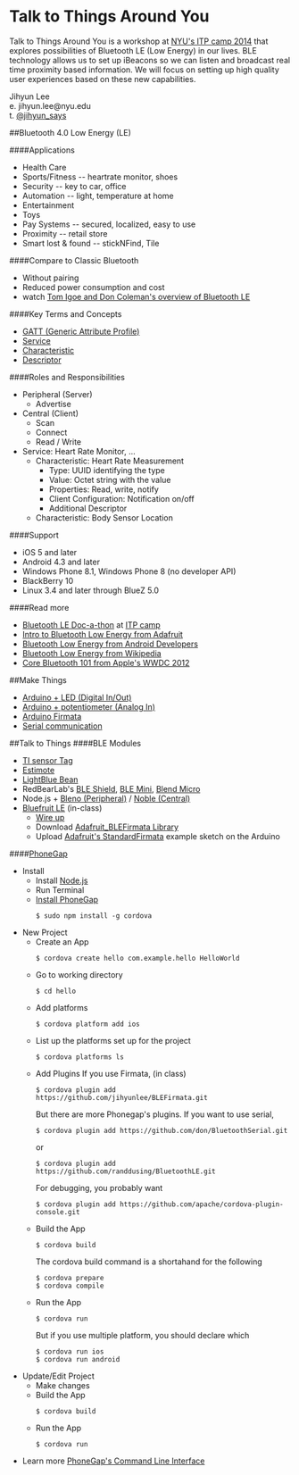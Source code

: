 Talk to Things Around You
=========================

<p>Talk to Things Around You is a workshop at <a href="http://itp.nyu.edu/camp2014/" target="_blank">NYU's ITP camp 2014</a> that explores possibilities of Bluetooth LE (Low Energy) in our lives. BLE technology allows us to set up iBeacons so we can listen and broadcast real time proximity based information. We will focus on setting up high quality user experiences based on these new capabilities.</p>
<p>Jihyun Lee<br/>
e. jihyun.lee@nyu.edu<br/>
t. <a href="http://twitter.com/jihyun_says" target="_blank">@jihyun_says</a><br/></p>


##Bluetooth 4.0 Low Energy (LE)

####Applications
  - Health Care
  - Sports/Fitness -- heartrate monitor, shoes
  - Security -- key to car, office
  - Automation -- light, temperature at home
  - Entertainment
  - Toys
  - Pay Systems -- secured, localized, easy to use
  - Proximity --  retail store
  - Smart lost & found -- stickNFind, Tile

####Compare to Classic Bluetooth
  - Without pairing
  - Reduced power consumption and cost
  - watch <a href="http://vimeo.com/97924680" target="_blank">Tom Igoe and Don Coleman's overview of Bluetooth LE</a>

####Key Terms and Concepts
  - <a href="https://developer.bluetooth.org/TechnologyOverview/Pages/GATT.aspx" target="_blank">GATT (Generic Attribute Profile)</a>
  - <a href="https://developer.bluetooth.org/gatt/services/Pages/ServicesHome.aspx" target="_blank">Service</a>
  - <a href="https://developer.bluetooth.org/gatt/characteristics/Pages/CharacteristicsHome.aspx" target="_blank">Characteristic</a>
  - <a href="https://developer.bluetooth.org/gatt/descriptors/Pages/DescriptorsHomePage.aspx" target="_blank">Descriptor</a>

####Roles and Responsibilities
  - Peripheral (Server)
    - Advertise
  - Central (Client)
    - Scan
    - Connect
    - Read / Write
  - Service: Heart Rate Monitor, ...
    - Characteristic: Heart Rate Measurement
      - Type: UUID identifying the type
      - Value: Octet string with the value
      - Properties: Read, write, notify
      - Client Configuration: Notification on/off
      - Additional Descriptor
    - Characteristic: Body Sensor Location

####Support
  - iOS 5 and later
  - Android 4.3 and later
  - Windows Phone 8.1, Windows Phone 8 (no developer API)
  - BlackBerry 10
  - Linux 3.4 and later through BlueZ 5.0

####Read more
  - <a href="http://makezine.com/2014/06/16/the-bluetooth-le-doc-a-thon-at-itp-camp/" target="_blank">Bluetooth LE Doc-a-thon</a> at <a href="http://itp.nyu.edu/camp2014/" target="_blank">ITP camp</a>
  - <a href="https://learn.adafruit.com/introduction-to-bluetooth-low-energy" target="_blank">Intro to Bluetooth Low Energy from Adafruit</a>
  - <a href="http://developer.android.com/guide/topics/connectivity/bluetooth-le.html" target="_blank">Bluetooth Low Energy from Android Developers</a>
  - <a href="http://en.wikipedia.org/wiki/Bluetooth_low_energy" target="_blank">Bluetooth Low Energy from Wikipedia</a>
  - <a href="https://developer.apple.com/videos/wwdc/2012/" target="_blank">Core Bluetooth 101 from Apple's WWDC 2012</a>


##Make Things
- <a href="https://itp.nyu.edu/physcomp/Labs/DigitalInOut" target="_blank">Arduino + LED (Digital In/Out)</a>
- <a href="https://itp.nyu.edu/physcomp/Labs/AnalogIn" target="_blank">Arduino + potentiometer (Analog In)</a>
- <a href="http://arduino.cc/en/reference/firmata" target="_blank">Arduino Firmata</a>
- <a href="" target="_blank">Serial communication</a>


##Talk to Things
####BLE Modules
  - <a href="http://www.ti.com/ww/en/wireless_connectivity/sensortag/index.shtml?INTC=SensorTag&HQS=sensortag" target="_blank">TI sensor Tag</a>
  - <a href="http://estimote.com/" target="_blank">Estimote</a>
  - <a href="http://punchthrough.com/bean/" target="_blank">LightBlue Bean</a>
  - RedBearLab's <a href="http://redbearlab.com/bleshield/" target="_blank">BLE Shield</a>, <a href="http://redbearlab.com/blemini/" target="_blank">BLE Mini</a>, <a href="http://redbearlab.com/blendmicro/" target="_blank">Blend Micro</a>
  - Node.js + <a href="https://github.com/sandeepmistry/bleno" target="_blank">Bleno (Peripheral)</a> / <a href="https://github.com/sandeepmistry/noble" target="_blank">Noble (Central)</a>
  - <a href="https://www.adafruit.com/products/1697" target="_blank">Bluefruit LE</a> (in-class)
    - <a href="https://learn.adafruit.com/getting-started-with-the-nrf8001-bluefruit-le-breakout/hooking-everything-up" target="_blank">Wire up</a>
    - Download <a href="https://github.com/adafruit/Adafruit_BLEFirmata" target="_blank">Adafruit_BLEFirmata Library</a>
    - Upload <a href="https://github.com/adafruit/Adafruit_BLEFirmata" target="_blank">Adafruit's StandardFirmata</a> example sketch on the Arduino

####<a href="http://phonegap.com/" target="_blank">PhoneGap</a>
  - Install
    - Install <a href="http://nodejs.org/" target="_blank">Node.js</a>
    - Run Terminal
    - <a href="http://phonegap.com/install/" target="_blank">Install PhoneGap</a>
      <pre><code>$ sudo npm install -g cordova</code></pre>
  - New Project
    - Create an App
      <pre><code>$ cordova create hello com.example.hello HelloWorld</code></pre>
    - Go to working directory
      <pre><code>$ cd hello</code></pre>
    - Add platforms
      <pre><code>$ cordova platform add ios</code></pre>
    - List up the platforms set up for the project
      <pre><code>$ cordova platforms ls</code></pre>
    - Add Plugins
      If you use Firmata, (in class)
      <pre><code>$ cordova plugin add https://github.com/jihyunlee/BLEFirmata.git</code></pre>
      But there are more Phonegap's plugins. If you want to use serial,
      <pre><code>$ cordova plugin add https://github.com/don/BluetoothSerial.git</code></pre>
      or
      <pre><code>$ cordova plugin add https://github.com/randdusing/BluetoothLE.git</code></pre>
      For debugging, you probably want
      <pre><code>$ cordova plugin add https://github.com/apache/cordova-plugin-console.git</code></pre>
    - Build the App
      <pre><code>$ cordova build</code></pre>
      The cordova build command is a shortahand for the following
      <pre><code>$ cordova prepare
      $ cordova compile
      </code></pre>
    - Run the App
      <pre><code>$ cordova run</code></pre>
      But if you use multiple platform, you should declare which
      <pre><code>$ cordova run ios
      $ cordova run android</code></pre>
  - Update/Edit Project
    - Make changes
    - Build the App
      <pre><code>$ cordova build</code></pre>
    - Run the App
      <pre><code>$ cordova run</code></pre>
  * Learn more <a href="http://docs.phonegap.com/en/3.5.0/guide_cli_index.md.html#The%20Command-Line%20Interface" target="_blank">PhoneGap's Command Line Interface</a>
